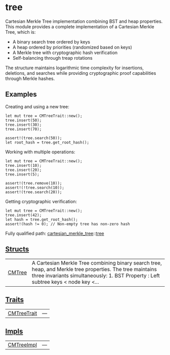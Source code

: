 # tree

Cartesian Merkle Tree implementation combining BST and heap properties.
This module provides a complete implementation of a Cartesian Merkle Tree, which is:
- A binary search tree ordered by keys
- A heap ordered by priorities (randomized based on keys)
- A Merkle tree with cryptographic hash verification
- Self-balancing through treap rotations

The structure maintains logarithmic time complexity for insertions, deletions, and searches
while providing cryptographic proof capabilities through Merkle hashes.
## Examples

Creating and using a new tree:
```cairo
let mut tree = CMTreeTrait::new();
tree.insert(50);
tree.insert(30);
tree.insert(70);

assert!(tree.search(50));
let root_hash = tree.get_root_hash();
```

Working with multiple operations:
```cairo
let mut tree = CMTreeTrait::new();
tree.insert(10);
tree.insert(20);
tree.insert(5);

assert!(tree.remove(10));
assert!(!tree.search(10));
assert!(tree.search(20));
```

Getting cryptographic verification:
```cairo
let mut tree = CMTreeTrait::new();
tree.insert(42);
let hash = tree.get_root_hash();
assert!(hash != 0); // Non-empty tree has non-zero hash
```

Fully qualified path: [cartesian_merkle_tree](./cartesian_merkle_tree.md)::[tree](./cartesian_merkle_tree-tree.md)


## [Structs](./cartesian_merkle_tree-tree-structs.md)

| | |
|:---|:---|
| [CMTree](./cartesian_merkle_tree-tree-CMTree.md) | A Cartesian Merkle Tree combining binary search tree, heap, and Merkle tree properties. The tree maintains three invariants simultaneously: 1. BST Property : Left subtree keys <  node key <... |

## [Traits](./cartesian_merkle_tree-tree-traits.md)

| | |
|:---|:---|
| [CMTreeTrait](./cartesian_merkle_tree-tree-CMTreeTrait.md) | — |

## [Impls](./cartesian_merkle_tree-tree-impls.md)

| | |
|:---|:---|
| [CMTreeImpl](./cartesian_merkle_tree-tree-CMTreeImpl.md) | — |
